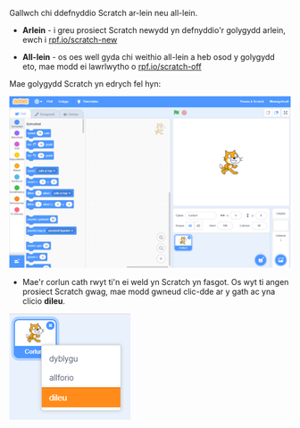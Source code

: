 Gallwch chi ddefnyddio Scratch ar-lein neu all-lein.

+ **Arlein** - i greu prosiect Scratch newydd yn defnyddio'r golygydd arlein, ewch i <a href="https://rpf.io/scratch-new" target="_blank">rpf.io/scratch-new</a>

+ **All-lein** - os oes well gyda chi weithio all-lein a heb osod y golygydd eto, mae modd ei lawrlwytho o <a href="https://rpf.io/scratch-off" target="_blank">rpf.io/scratch-off</a>

Mae golygydd Scratch yn edrych fel hyn:

![sgrinlun](images/scratch-editor.png)

+ Mae'r corlun cath rwyt ti'n ei weld yn Scratch yn fasgot. Os wyt ti angen prosiect Scratch gwag, mae modd gwneud clic-dde ar y gath ac yna clicio **dileu**.

![sgrinlun](images/delete.png)